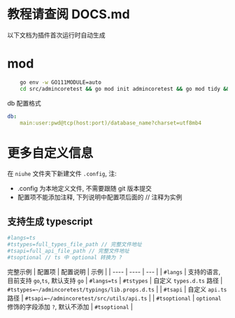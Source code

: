 # 教程请查阅 DOCS.md
以下文档为插件首次运行时自动生成

# mod
```sh
    go env -w GO111MODULE=auto
    cd src/admincoretest && go mod init admincoretest && go mod tidy && go mod vendor && cd ../../ && make run
```

db 配置格式
```yaml
db:
	main:user:pwd@tcp(host:port)/database_name?charset=utf8mb4
```

# 更多自定义信息
在 `niuhe` 文件夹下新建文件 `.config`, 注: 
- .config 为本地定义文件, 不需要跟随 git 版本提交
- 配置项不能添加注释, 下列说明中配置项后面的 // 注释为实例
## 支持生成 typescript
```sh
#langs=ts
#tstypes=full_types_file_path // 完整文件地址
#tsapi=full_api_file_path // 完整文件地址
#tsoptional // ts 中 optional 转换为 ?
```
完整示例
|  配置项 | 配置说明  | 示例 |
|  ----  | ----  | --- |
| `#langs`  | 支持的语言, 目前支持 `go`,`ts`, 默认支持 `go` | `#langs=ts`
| `#tstypes`  | 自定义 `types.d.ts` 路径 | `#tstypes=~/admincoretest/typings/lib.props.d.ts` |
| `#tsapi` | 自定义 `api.ts` 路径 | `#tsapi=~/admincoretest/src/utils/api.ts` |
| `#tsoptional` | `optional` 修饰的字段添加 `?`, 默认不添加 | `#tsoptional` |
